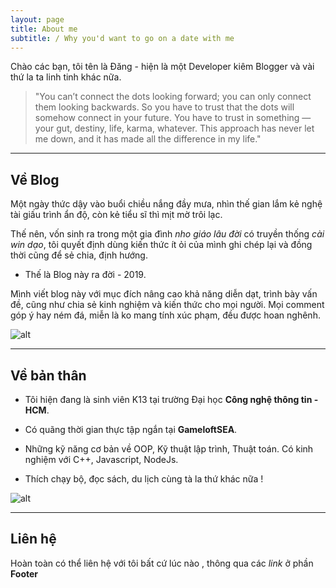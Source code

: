 ```yaml
---
layout: page
title: About me
subtitle: / Why you'd want to go on a date with me
---
```


Chào các bạn, tôi tên là Đăng - hiện là một Developer kiêm Blogger và vài thứ la ta linh tinh khác nữa.

> "You can’t connect the dots looking forward; you can only connect them looking backwards. So you have to trust that the dots will somehow connect in your future. You have to trust in something — your gut, destiny, life, karma, whatever. This approach has never let me down, and it has made all the difference in my life."

-----------
## Về Blog 

Một ngày thức dậy vào buổi chiều nắng đầy mưa, nhìn thế gian lắm kẻ nghệ tài giấu trình ẩn độ, còn kẻ tiểu sĩ thì mịt mờ trôi lạc.

Thế nên, vốn sinh ra trong một gia đình *nho giáo lâu đời* có truyền thống *cài win dạo*, tôi quyết định dùng kiến thức ít ỏi của mình ghi chép lại và đồng thời cũng để sẻ chia, định hướng.

* Thế là Blog này ra đời - 2019.

Mình viết blog này với mục đích nâng cao khả năng diễn dạt, trình bày vấn đề, cũng như chia sẻ kinh nghiệm và kiến thức cho mọi người. Mọi comment góp ý hay ném đá, miễn là ko mang tính xúc phạm, đều được hoan nghênh.

![alt](https://i.imgur.com/WwXvYMa.jpg)

-----------

## Về bản thân
  

* Tôi hiện đang là sinh viên K13 tại trường Đại học **Công nghệ thông tin - HCM**.

* Có quãng thời gian thực tập ngắn tại **GameloftSEA**.

* Những kỹ năng cơ bản về OOP, Kỹ thuật lập trình, Thuật toán. Có kinh nghiệm với C++, Javascript, NodeJs.

* Thích chạy bộ, đọc sách, du lịch cùng tà la thứ khác nữa !

![alt](https://imgur.com/c5SZgL0.jpg)

-----------

## Liên hệ

Hoàn toàn có thể liên hệ với tôi bất cứ lúc nào , thông qua các *link* ở phần **Footer**
